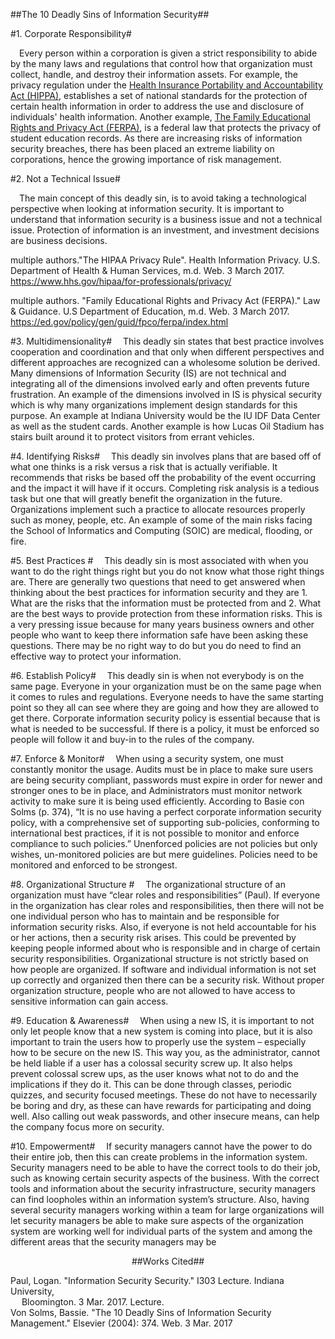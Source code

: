 ##The 10 Deadly Sins of Information Security##

#1. Corporate Responsibility#

&emsp;Every person within a corporation is given a strict responsibility to abide by the many laws and regulations that control how that organization must collect, handle, and destroy their information assets. For example, the privacy regulation under the [Health Insurance Portability and Accountability Act (HIPPA)](https://www.hhs.gov/hipaa/for-professionals/privacy/), establishes a set of national standards for the protection of certain health information in order to address the use and disclosure of individuals' health information. Another example, [The Family Educational Rights and Privacy Act (FERPA)](https://ed.gov/policy/gen/guid/fpco/ferpa/index.html), is a federal law that protects the privacy of student education records. As there are increasing risks of information security breaches, there has been placed an extreme liability on corporations, hence the growing importance of risk management. 

#2. Not a Technical Issue#

&emsp;The main concept of this deadly sin, is to avoid taking a technological perspective when looking at information security. It is important to understand that information security is a business issue and not a technical issue. Protection of information is an investment, and investment decisions are business decisions. 

multiple authors."The HIPAA Privacy Rule". Health Information Privacy. U.S. Department of Health & Human Services, m.d. Web. 3 March 2017. https://www.hhs.gov/hipaa/for-professionals/privacy/

multiple authors. "Family Educational Rights and Privacy Act (FERPA)." Law & Guidance. U.S Department of Education, m.d. Web. 3 March 2017. https://ed.gov/policy/gen/guid/fpco/ferpa/index.html

#3. Multidimensionality#
&emsp;This deadly sin states that best practice involves cooperation and coordination and that only when different perspectives and different approaches are recognized can a wholesome solution be derived. Many dimensions of Information Security (IS) are not technical and integrating all of the dimensions involved early and often prevents future frustration. An example of the dimensions involved in IS is physical security which is why many organizations implement design standards for this purpose. An example at Indiana University would be the IU IDF Data Center as well as the student cards. Another example is how Lucas Oil Stadium has stairs built around it to protect visitors from errant vehicles. 

#4. Identifying Risks#
&emsp;This deadly sin involves plans that are based off of what one thinks is a risk versus a risk that is actually verifiable. It recommends that risks be based off the probability of the event occurring and the impact it will have if it occurs. Completing risk analysis is a tedious task but one that will greatly benefit the organization in the future. Organizations implement such a practice to allocate resources properly such as money, people, etc. An example of some of the main risks facing the School of Informatics and Computing (SOIC) are medical, flooding, or fire. 

#5. Best Practices #
&emsp;This deadly sin is most associated with when you want to do the right things right
but you do not know what those right things are. There are generally two questions
that need to get answered when thinking about the best practices for information
security and they are 1. What are the risks that the information must be protected
from and 2. What are the best ways to provide protection from these information
risks. This is a very pressing issue because for many years business owners and
other people who want to keep there information safe have been asking these
questions. There may be no right way to do but you do need to find an effective way
to protect your information.

#6. Establish Policy#
&emsp;This deadly sin is when not everybody is on the same page. Everyone in your
organization must be on the same page when it comes to rules and regulations.
Everyone needs to have the same starting point so they all can see where they are
going and how they are allowed to get there. Corporate information security policy
is essential because that is what is needed to be successful. If there is a policy, it must be enforced so people will follow it and buy-in to the rules of the company.


#7. Enforce & Monitor#
&emsp;When using a security system, one must constantly monitor the usage. Audits must be in place to make sure users are being security compliant, passwords must expire in order for newer and stronger ones to be in place, and Administrators must monitor network activity to make sure it is being used efficiently. According to Basie con Solms (p. 374), “It is no use having a perfect corporate information security policy, with a comprehensive set of supporting sub-policies, conforming to international best practices, if it is not possible to monitor and enforce compliance to such policies.” Unenforced policies are not policies but only wishes, un-monitored policies are but mere guidelines. Policies need to be monitored and enforced to be strongest. 


#8. Organizational Structure #
&emsp;The organizational structure of an organization must have “clear roles and responsibilities” (Paul).  If everyone in the organization has clear roles and responsibilities, then there will not be one individual person who has to maintain and be responsible for information security risks.  Also, if everyone is not held accountable for his or her actions, then a security risk arises.  This could be prevented by keeping people informed about who is responsible and in charge of certain security responsibilities. Organizational structure is not strictly based on how people are organized.  If software and individual information is not set up correctly and organized then there can be a security risk.  Without proper organization structure, people who are not allowed to have access to sensitive information can gain access.

#9. Education & Awareness#
&emsp;When using a new IS, it is important to not only let people know that a new system is coming into place, but it is also important to train the users how to properly use the system – especially how to be secure on the new IS. This way you, as the administrator, cannot be held liable if a user has a colossal security screw up. It also helps prevent colossal screw ups, as the user knows what not to do and the implications if they do it. This can be done through classes, periodic quizzes, and security focused meetings. These do not have to necessarily be boring and dry, as these can have rewards for participating and doing well. Also calling out weak passwords, and other insecure means, can help the company focus more on security. 

#10. Empowerment#
&emsp;If security managers cannot have the power to do their entire job, then this can create problems in the information system.  Security managers need to be able to have the correct tools to do their job, such as knowing certain security aspects of the business.  With the correct tools and information about the security infrastructure, security managers can find loopholes within an information system’s structure.  Also, having several security managers working within a team for large organizations will let security managers be able to make sure aspects of the organization system are working well for individual parts of the system and among the different areas that the security managers may be 

<p align="center"> ##Works Cited## </p>
Paul, Logan. "Information Security Security." I303 Lecture. Indiana University, 
<br>&emsp; Bloomington. 3 Mar. 2017. Lecture.
<br>
Von Solms, Bassie. "The 10 Deadly Sins of Information Security Management." Elsevier (2004): 374. Web. 3 Mar. 2017